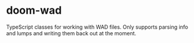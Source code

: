 # doom-wad
TypeScript classes for working with WAD files. Only supports parsing info and lumps and writing them back out at the moment.
